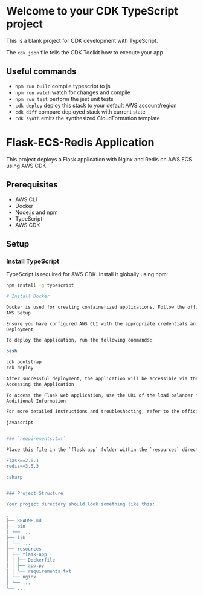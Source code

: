 # Welcome to your CDK TypeScript project

This is a blank project for CDK development with TypeScript.

The `cdk.json` file tells the CDK Toolkit how to execute your app.

## Useful commands

* `npm run build`   compile typescript to js
* `npm run watch`   watch for changes and compile
* `npm run test`    perform the jest unit tests
* `cdk deploy`      deploy this stack to your default AWS account/region
* `cdk diff`        compare deployed stack with current state
* `cdk synth`       emits the synthesized CloudFormation template


# Flask-ECS-Redis Application

This project deploys a Flask application with Nginx and Redis on AWS ECS using AWS CDK.

## Prerequisites

- AWS CLI
- Docker
- Node.js and npm
- TypeScript
- AWS CDK

## Setup

### Install TypeScript

TypeScript is required for AWS CDK. Install it globally using npm:

```bash
npm install -g typescript

# Install Docker

Docker is used for creating containerized applications. Follow the official guide to install Docker: Docker Installation
AWS Setup

Ensure you have configured AWS CLI with the appropriate credentials and region.
Deployment

To deploy the application, run the following commands:

bash

cdk bootstrap
cdk deploy

After successful deployment, the application will be accessible via the URL provided by the load balancer in your AWS ECS service.
Accessing the Application

To access the Flask web application, use the URL of the load balancer found in the AWS ECS service details in the AWS Management Console.
Additional Information

For more detailed instructions and troubleshooting, refer to the official AWS documentation.

javascript


### `requirements.txt`

Place this file in the `flask-app` folder within the `resources` directory. Here's an example `requirements.txt` for a basic Flask application:

Flask==2.0.1
redis==3.5.3

csharp


### Project Structure

Your project directory should look something like this:

.
├── README.md
├── bin
│ └── ...
├── lib
│ └── ...
├── resources
│ ├── flask-app
│ │ ├── Dockerfile
│ │ ├── app.py
│ │ └── requirements.txt
│ └── nginx
│ └── ...
└── ...